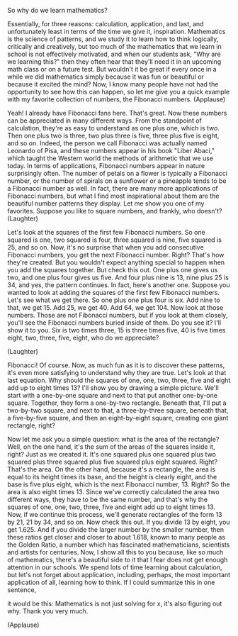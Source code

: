 
So why do we learn mathematics?

Essentially, for three reasons:
calculation,
application,
and last, and unfortunately least
in terms of the time we give it,
inspiration.
Mathematics is the science of patterns,
and we study it to learn how to think logically,
critically and creatively,
but too much of the mathematics
that we learn in school
is not effectively motivated,
and when our students ask,
&quot;Why are we learning this?&quot;
then they often hear that they&#39;ll need it
in an upcoming math class or on a future test.
But wouldn&#39;t it be great
if every once in a while we did mathematics
simply because it was fun or beautiful
or because it excited the mind?
Now, I know many people have not
had the opportunity to see how this can happen,
so let me give you a quick example
with my favorite collection of numbers,
the Fibonacci numbers. 
(Applause)

Yeah! I already have Fibonacci fans here.
That&#39;s great.
Now these numbers can be appreciated
in many different ways.
From the standpoint of calculation,
they&#39;re as easy to understand
as one plus one, which is two.
Then one plus two is three,
two plus three is five, three plus five is eight,
and so on.
Indeed, the person we call Fibonacci
was actually named Leonardo of Pisa,
and these numbers appear in his book &quot;Liber Abaci,&quot;
which taught the Western world
the methods of arithmetic that we use today.
In terms of applications,
Fibonacci numbers appear in nature
surprisingly often.
The number of petals on a flower
is typically a Fibonacci number,
or the number of spirals on a sunflower
or a pineapple
tends to be a Fibonacci number as well.
In fact, there are many more
applications of Fibonacci numbers,
but what I find most inspirational about them
are the beautiful number patterns they display.
Let me show you one of my favorites.
Suppose you like to square numbers,
and frankly, who doesn&#39;t? 
(Laughter)

Let&#39;s look at the squares
of the first few Fibonacci numbers.
So one squared is one,
two squared is four, three squared is nine,
five squared is 25, and so on.
Now, it&#39;s no surprise
that when you add consecutive Fibonacci numbers,
you get the next Fibonacci number. Right?
That&#39;s how they&#39;re created.
But you wouldn&#39;t expect anything special
to happen when you add the squares together.
But check this out.
One plus one gives us two,
and one plus four gives us five.
And four plus nine is 13,
nine plus 25 is 34,
and yes, the pattern continues.
In fact, here&#39;s another one.
Suppose you wanted to look at
adding the squares of
the first few Fibonacci numbers.
Let&#39;s see what we get there.
So one plus one plus four is six.
Add nine to that, we get 15.
Add 25, we get 40.
Add 64, we get 104.
Now look at those numbers.
Those are not Fibonacci numbers,
but if you look at them closely,
you&#39;ll see the Fibonacci numbers
buried inside of them.
Do you see it? I&#39;ll show it to you.
Six is two times three, 15 is three times five,
40 is five times eight,
two, three, five, eight, who do we appreciate?

(Laughter)

Fibonacci! Of course.
Now, as much fun as it is to discover these patterns,
it&#39;s even more satisfying to understand
why they are true.
Let&#39;s look at that last equation.
Why should the squares of one, one,
two, three, five and eight
add up to eight times 13?
I&#39;ll show you by drawing a simple picture.
We&#39;ll start with a one-by-one square
and next to that put another one-by-one square.
Together, they form a one-by-two rectangle.
Beneath that, I&#39;ll put a two-by-two square,
and next to that, a three-by-three square,
beneath that, a five-by-five square,
and then an eight-by-eight square,
creating one giant rectangle, right?

Now let me ask you a simple question:
what is the area of the rectangle?
Well, on the one hand,
it&#39;s the sum of the areas
of the squares inside it, right?
Just as we created it.
It&#39;s one squared plus one squared
plus two squared plus three squared
plus five squared plus eight squared. Right?
That&#39;s the area.
On the other hand, because it&#39;s a rectangle,
the area is equal to its height times its base,
and the height is clearly eight,
and the base is five plus eight,
which is the next Fibonacci number, 13. Right?
So the area is also eight times 13.
Since we&#39;ve correctly calculated the area
two different ways,
they have to be the same number,
and that&#39;s why the squares of one,
one, two, three, five and eight
add up to eight times 13.
Now, if we continue this process,
we&#39;ll generate rectangles of the form 13 by 21,
21 by 34, and so on.
Now check this out.
If you divide 13 by eight,
you get 1.625.
And if you divide the larger number
by the smaller number,
then these ratios get closer and closer
to about 1.618,
known to many people as the Golden Ratio,
a number which has fascinated mathematicians,
scientists and artists for centuries.
Now, I show all this to you because,
like so much of mathematics,
there&#39;s a beautiful side to it
that I fear does not get enough attention
in our schools.
We spend lots of time learning about calculation,
but let&#39;s not forget about application,
including, perhaps, the most
important application of all,
learning how to think.
If I could summarize this in one sentence,

it would be this:
Mathematics is not just solving for x,
it&#39;s also figuring out why.
Thank you very much.

(Applause)

